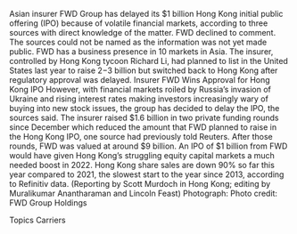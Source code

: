 Asian insurer FWD Group has delayed its $1 billion Hong Kong initial public offering (IPO) because of volatile financial markets, according to three sources with direct knowledge of the matter.
FWD declined to comment. The sources could not be named as the information was not yet made public.
FWD has a business presence in 10 markets in Asia.
The insurer, controlled by Hong Kong tycoon Richard Li, had planned to list in the United States last year to raise $2-$3 billion but switched back to Hong Kong after regulatory approval was delayed.
Insurer FWD Wins Approval for Hong Kong IPO
However, with financial markets roiled by Russia’s invasion of Ukraine and rising interest rates making investors increasingly wary of buying into new stock issues, the group has decided to delay the IPO, the sources said.
The insurer raised $1.6 billion in two private funding rounds since December which reduced the amount that FWD planned to raise in the Hong Kong IPO, one source had previously told Reuters. After those rounds, FWD was valued at around $9 billion.
An IPO of $1 billion from FWD would have given Hong Kong’s struggling equity capital markets a much needed boost in 2022.
Hong Kong share sales are down 90% so far this year compared to 2021, the slowest start to the year since 2013, according to Refinitiv data.
(Reporting by Scott Murdoch in Hong Kong; editing by Muralikumar Anantharaman and Lincoln Feast)
Photograph: Photo credit: FWD Group Holdings

Topics
Carriers
